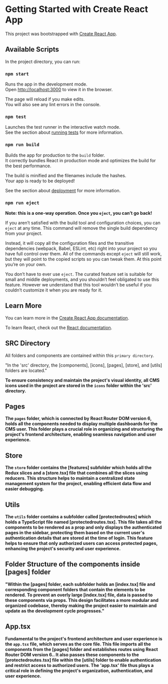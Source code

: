 # Getting Started with Create React App

This project was bootstrapped with [Create React App](https://github.com/facebook/create-react-app).

## Available Scripts

In the project directory, you can run:

### `npm start`

Runs the app in the development mode.\
Open [http://localhost:3000](http://localhost:3000) to view it in the browser.

The page will reload if you make edits.\
You will also see any lint errors in the console.

### `npm test`

Launches the test runner in the interactive watch mode.\
See the section about [running tests](https://facebook.github.io/create-react-app/docs/running-tests) for more information.

### `npm run build`

Builds the app for production to the `build` folder.\
It correctly bundles React in production mode and optimizes the build for the best performance.

The build is minified and the filenames include the hashes.\
Your app is ready to be deployed!

See the section about [deployment](https://facebook.github.io/create-react-app/docs/deployment) for more information.

### `npm run eject`

**Note: this is a one-way operation. Once you `eject`, you can’t go back!**

If you aren’t satisfied with the build tool and configuration choices, you can `eject` at any time. This command will remove the single build dependency from your project.

Instead, it will copy all the configuration files and the transitive dependencies (webpack, Babel, ESLint, etc) right into your project so you have full control over them. All of the commands except `eject` will still work, but they will point to the copied scripts so you can tweak them. At this point you’re on your own.

You don’t have to ever use `eject`. The curated feature set is suitable for small and middle deployments, and you shouldn’t feel obligated to use this feature. However we understand that this tool wouldn’t be useful if you couldn’t customize it when you are ready for it.

## Learn More

You can learn more in the [Create React App documentation](https://facebook.github.io/create-react-app/docs/getting-started).

To learn React, check out the [React documentation](https://reactjs.org/).

## SRC Directory

All folders and components are contained within this `primary directory`.

"In the 'src' directory, the [components], [icons], [pages], [store], and [utils] folders are located."

**To ensure consistency and maintain the project's visual identity, all CMS icons used in the project are stored in the `icons` folder within the 'src' directory.**

## Pages

**The `pages` folder, which is connected by React Router DOM version 6, holds all the components needed to display multiple dashboards for the CMS user. This folder plays a crucial role in organizing and structuring the project's frontend architecture, enabling seamless navigation and user experience.**

## Store

**The `store` folder contains the [features] subfolder which holds all the Redux slices and a [store.tsx] file that combines all the slices using reducers. This structure helps to maintain a centralized state management system for the project, enabling efficient data flow and easier debugging.**

## Utils

**The `utils` folder contains a subfolder called [protectedroutes] which holds a TypeScript file named [protectedroutes.tsx]. This file takes all the components to be rendered as a prop and only displays the authenticated pages in the sidebar, protecting them based on the current user's authentication details that are stored at the time of login. This feature helps to ensure that only authorized users can access protected pages, enhancing the project's security and user experience.**

## Folder Structure of the components inside [pages] folder

**"Within the [pages] folder, each subfolder holds an [index.tsx] file and corresponding component folders that contain the elements to be rendered. To prevent an overly large [index.tsx] file, data is passed to these components via props. This design facilitates a more modular and organized codebase, thereby making the project easier to maintain and update as the development cycle progresses."**

## App.tsx

**Fundamental to the project's frontend architecture and user experience is the `app.tsx` file, which serves as the core file. This file imports all the components from the [pages] folder and establishes routes using React Router DOM version 6.. It also passes these components to the [protectedroutes.tsx] file within the [utils] folder to enable authentication and restrict access to authorized users. The 'app.tsx' file thus plays a critical role in defining the project's organization, authentication, and user experience.**
